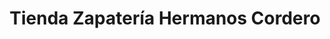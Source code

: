 ---
title: "Tienda Zapatería Hermanos Cordero"
url: /orotina/tienda-zapateria-hermanos-cordero/
shop: Schuhe
---